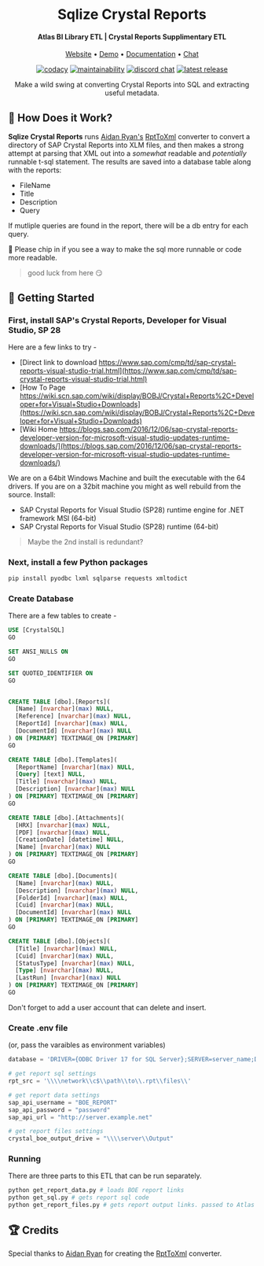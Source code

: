 <h1 align="center">Sqlize Crystal Reports</h1>
<h4 align="center">Atlas BI Library ETL | Crystal Reports Supplimentary ETL</h4>
<p align="center">
 <a href="https://www.atlas.bi" target="_blank">Website</a> • <a href="https://demo.atlas.bi" target="_blank">Demo</a> • <a href="https://www.atlas.bi/docs/bi-library/" target="_blank">Documentation</a> • <a href="https://discord.gg/hdz2cpygQD" target="_blank">Chat</a>
</p>
<p align="center">
<a href="https://www.codacy.com/gh/Riverside-Healthcare/Tableau-Metadata-Exporter/dashboard?utm_source=github.com&amp;utm_medium=referral&amp;utm_content=Riverside-Healthcare/Tableau-Metadata-Exporter&amp;utm_campaign=Badge_Grade"><img alt="codacy" src="https://app.codacy.com/project/badge/Grade/cc6a57cbb8f74e5caa103abc1316e904"></a>
 <a href="https://sonarcloud.io/project/overview?id=atlas-bi_Sqlize-Crystal-Reports"><img alt="maintainability" src="https://sonarcloud.io/api/project_badges/measure?project=atlas-bi_Sqlize-Crystal-Reports&metric=sqale_rating"></a>
 <a href="https://discord.gg/hdz2cpygQD"><img alt="discord chat" src="https://badgen.net/discord/online-members/hdz2cpygQD/" /></a>
 <a href="https://github.com/atlas-bi/Sqlize-Crystal-Reports/releases"><img alt="latest release" src="https://badgen.net/github/release/atlas-bi/Sqlize-Crystal-Reports" /></a>

<p align="center">Make a wild swing at converting Crystal Reports into SQL and extracting useful metadata.
 </p>

## 🔧 How Does it Work?
**Sqlize Crystal Reports** runs [Aidan Ryan's](https://github.com/ajryan) [RptToXml](https://github.com/ajryan/RptToXml) converter to convert a directory of SAP Crystal Reports into XLM files, and then makes a strong attempt at parsing that XML out into a *somewhat* readable and *potentially* runnable t-sql statement. The results are saved into a database table along with the reports:


  * FileName
  * Title
  * Description
  * Query

If mutliple queries are found in the report, there will be a db entry for each query.

:construction_worker: Please chip in if you see a way to make the sql more runnable or code more readable.

 > good luck from here :smirk:



## 🏃 Getting Started

### First, install SAP's Crystal Reports, Developer for Visual Studio, SP 28

Here are a few links to try -

* [Direct link to download https://www.sap.com/cmp/td/sap-crystal-reports-visual-studio-trial.html](https://www.sap.com/cmp/td/sap-crystal-reports-visual-studio-trial.html)
* [How To Page https://wiki.scn.sap.com/wiki/display/BOBJ/Crystal+Reports%2C+Developer+for+Visual+Studio+Downloads](https://wiki.scn.sap.com/wiki/display/BOBJ/Crystal+Reports%2C+Developer+for+Visual+Studio+Downloads)
* [Wiki Home https://blogs.sap.com/2016/12/06/sap-crystal-reports-developer-version-for-microsoft-visual-studio-updates-runtime-downloads/](https://blogs.sap.com/2016/12/06/sap-crystal-reports-developer-version-for-microsoft-visual-studio-updates-runtime-downloads/)

We are on a 64bit Windows Machine and built the executable with the 64 drivers. If you are on a 32bit machine you might as well rebuild from the source.
Install:

  * SAP Crystal Reports for Visual Studio (SP28) runtime engine for .NET framework MSI (64-bit)
  * SAP Crystal Reports for Visual Studio (SP28) runtime (64-bit)

 > Maybe the 2nd install is redundant?

### Next, install a few Python packages

```sh
pip install pyodbc lxml sqlparse requests xmltodict
```

### Create Database

There are a few tables to create -

```sql
USE [CrystalSQL]
GO

SET ANSI_NULLS ON
GO

SET QUOTED_IDENTIFIER ON
GO


CREATE TABLE [dbo].[Reports](
  [Name] [nvarchar](max) NULL,
  [Reference] [nvarchar](max) NULL,
  [ReportId] [nvarchar](max) NULL,
  [DocumentId] [nvarchar](max) NULL
) ON [PRIMARY] TEXTIMAGE_ON [PRIMARY]
GO

CREATE TABLE [dbo].[Templates](
  [ReportName] [nvarchar](max) NULL,
  [Query] [text] NULL,
  [Title] [nvarchar](max) NULL,
  [Description] [nvarchar](max) NULL
) ON [PRIMARY] TEXTIMAGE_ON [PRIMARY]
GO

CREATE TABLE [dbo].[Attachments](
  [HRX] [nvarchar](max) NULL,
  [PDF] [nvarchar](max) NULL,
  [CreationDate] [datetime] NULL,
  [Name] [nvarchar](max) NULL
) ON [PRIMARY] TEXTIMAGE_ON [PRIMARY]
GO

CREATE TABLE [dbo].[Documents](
  [Name] [nvarchar](max) NULL,
  [Description] [nvarchar](max) NULL,
  [FolderId] [nvarchar](max) NULL,
  [Cuid] [nvarchar](max) NULL,
  [DocumentId] [nvarchar](max) NULL
) ON [PRIMARY] TEXTIMAGE_ON [PRIMARY]
GO

CREATE TABLE [dbo].[Objects](
  [Title] [nvarchar](max) NULL,
  [Cuid] [nvarchar](max) NULL,
  [StatusType] [nvarchar](max) NULL,
  [Type] [nvarchar](max) NULL,
  [LastRun] [nvarchar](max) NULL
) ON [PRIMARY] TEXTIMAGE_ON [PRIMARY]
GO
```

Don't forget to add a user account that can delete and insert.

### Create .env file

(or, pass the varaibles as environment variables)

```py
database = 'DRIVER={ODBC Driver 17 for SQL Server};SERVER=server_name;DATABASE=database_name;UID=username;PWD=password'

# get report sql settings
rpt_src = '\\\\network\\c$\\path\\to\\.rpt\\files\\'

# get report data settings
sap_api_username = "BOE_REPORT"
sap_api_password = "password"
sap_api_url = "http://server.example.net"

# get report files settings
crystal_boe_output_drive = "\\\\server\\Output"
```

### Running

There are three parts to this ETL that can be run separately.
```sh
python get_report_data.py # loads BOE report links
python get_sql.py # gets report sql code
python get_report_files.py # gets report output links. passed to Atlas as run links
```
## 🏆 Credits

Special thanks to [Aidan Ryan](https://github.com/ajryan) for creating the [RptToXml](https://github.com/ajryan/RptToXml) converter.
